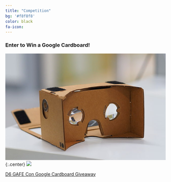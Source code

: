 ```yaml
---
title: "Competition"
bg: '#f8f8f8'
color: black
fa-icon: 
---
```

### Enter to Win a Google Cardboard!


![Google Cardboard](img/Assembled_Google_Cardboard_VR_mount.jpg)
{:.center}
<a href="">
   <img src="https://upload.wikimedia.org/wikipedia/commons/thumb/9/95/Assembled_Google_Cardboard_VR_mount.jpg/640px-Assembled_Google_Cardboard_VR_mount.jpg">
</a>

<a class="e-widget no-button" href="https://gleam.io/OqhQO/d6-gafe-con-google-cardboard-giveaway" rel="nofollow">D6 GAFE Con Google Cardboard Giveaway</a>
<script type="text/javascript" src="https://js.gleam.io/e.js" async="true"></script>
